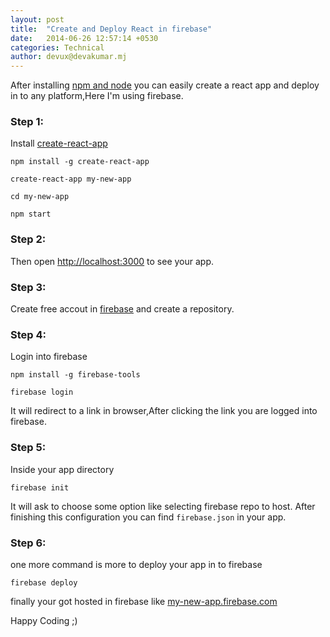 ```yaml
---
layout: post
title:  "Create and Deploy React in firebase"
date:   2014-06-26 12:57:14 +0530
categories: Technical
author: devux@devakumar.mj
---
```



  After installing [npm and node](https://docs.npmjs.com/getting-started/installing-node) you can easily create a react app and deploy in to any platform,Here I'm using firebase.

### Step 1:
Install [create-react-app](https://github.com/facebookincubator/create-react-app)

```
npm install -g create-react-app

create-react-app my-new-app

cd my-new-app

npm start

```

### Step 2:
Then open [http://localhost:3000](http://localhost:3000) to see your app.

### Step 3:
Create free accout in [firebase](https://firebase.google.com) and create a repository.

### Step 4:
Login into firebase

```
npm install -g firebase-tools

firebase login

```
It will redirect to a link in browser,After clicking the link you are logged into firebase.

### Step 5:
Inside your app directory

```
firebase init

```
It will ask to choose some option like selecting firebase repo to host. After finishing this configuration you can find ``` firebase.json ``` in your app.

### Step 6:

one more command is more to deploy your app in to firebase  

```
firebase deploy
```

finally your got hosted in firebase like [my-new-app.firebase.com](my-new-app.firebase.com)

Happy Coding ;) 